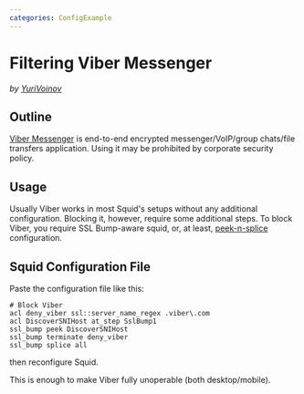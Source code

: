 ```yaml
---
categories: ConfigExample
---
```

# Filtering Viber Messenger

*by [YuriVoinov](/YuriVoinov)*

## Outline

[Viber Messenger](https://viber.com) is end-to-end encrypted
messenger/VoIP/group chats/file transfers application. Using it may be
prohibited by corporate security policy.

## Usage

Usually Viber works in most Squid's setups without any additional
configuration. Blocking it, however, require some additional steps. To
block Viber, you require SSL Bump-aware squid, or, at least,
[peek-n-splice](https://wiki.squid-cache.org/Features/SslPeekAndSplice)
configuration.

## Squid Configuration File

Paste the configuration file like this:

    # Block Viber
    acl deny_viber ssl::server_name_regex .viber\.com
    acl DiscoverSNIHost at_step SslBump1
    ssl_bump peek DiscoverSNIHost
    ssl_bump terminate deny_viber
    ssl_bump splice all

then reconfigure Squid.

This is enough to make Viber fully unoperable (both desktop/mobile).

